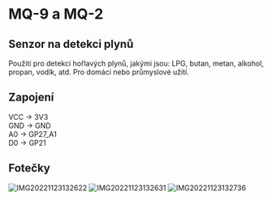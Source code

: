 # MQ-9 a MQ-2
## Senzor na detekci plynů
Použití pro detekci hořlavých plynů, jakými jsou: LPG, butan, metan, alkohol, propan, vodík, atd. Pro domácí nebo průmyslové užití.
## Zapojení
VCC → 3V3 \
GND → GND \
A0 → GP27_A1 \
D0 → GP21 
## Fotečky
![IMG20221123132622](https://user-images.githubusercontent.com/112868287/203550068-9dcaafe3-9a07-4ecc-a134-5c26432a7225.jpg)
![IMG20221123132631](https://user-images.githubusercontent.com/112868287/203550099-34682eab-a968-4290-a173-4c7f00e33c62.jpg)
![IMG20221123132736](https://user-images.githubusercontent.com/112868287/203550112-35f925c1-839b-4047-bfc5-1e1d49bde670.jpg)
